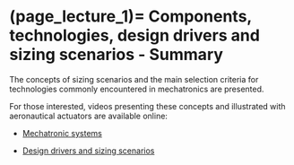 (page_lecture_1)=
Components, technologies, design drivers and sizing scenarios - Summary
=======================

The concepts of sizing scenarios and the main selection criteria for technologies commonly encountered in mechatronics are presented.

For those interested, videos presenting these concepts and illustrated with aeronautical actuators are available online: 

- [Mechatronic systems](https://youtu.be/h6V0P5p2Hlk?si=8hMhaRxWxADrjZel)

- [Design drivers and sizing scenarios](https://youtu.be/s0wR5wKXwrA?si=N29q8sFkPPgy74RE)
